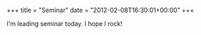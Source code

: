 +++
title = "Seminar"
date = "2012-02-08T16:30:01+00:00"
+++

I'm leading seminar today.  I hope I rock!
			